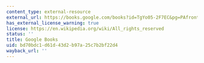 ```yaml
---
content_type: external-resource
external_url: https://books.google.com/books?id=TgYo05-2F7EC&pg=PAfrontcover#v=onepage&q&f=false
has_external_license_warning: true
license: https://en.wikipedia.org/wiki/All_rights_reserved
status: ''
title: Google Books
uid: bd70bdc1-d61d-43d2-b97a-25c7b2bf22d4
wayback_url: ''
---
```

